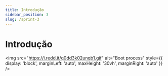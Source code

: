 ```yaml
---
title: Introdução
sidebar_position: 3
slug: /sprint-3
---
```


# Introdução
 
<img src="https://i.redd.it/q0dd3k02unqb1.gif" alt="Boot process" style={{ display: 'block', marginLeft: 'auto', maxHeight: '30vh', marginRight: 'auto' }} />